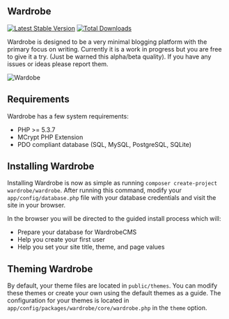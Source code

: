 ## Wardrobe

[![Latest Stable Version](https://poser.pugx.org/wardrobe/wardrobe/version.png)](https://packagist.org/packages/wardrobe/wardrobe) [![Total Downloads](https://poser.pugx.org/wardrobe/wardrobe/d/total.png)](https://packagist.org/packages/wardrobe/wardrobe)

Wardrobe is designed to be a very minimal blogging platform with the primary focus on writing. Currently it is a work in progress but you are free to give it a try. (Just be warned this alpha/beta quality). If you have any issues or ideas please report them.

![Wardobe](http://wardrobecms.com/media/wardrobe-air-large.png)

## Requirements

Wardrobe has a few system requirements:

- PHP >= 5.3.7
- MCrypt PHP Extension
- PDO compliant database (SQL, MySQL, PostgreSQL, SQLite)

## Installing Wardrobe

Installing Wardrobe is now as simple as running `composer create-project wardrobe/wardrobe`.
After running this command, modify your `app/config/database.php` file with your database credentials and visit the site in your browser.

In the browser you will be directed to the guided install process which will:

* Prepare your database for WardrobeCMS
* Help you create your first user
* Help you set your site title, theme, and page values


## Theming Wardrobe

By default, your theme files are located in `public/themes`.
You can modify these themes or create your own using the default themes as a guide.
The configuration for your themes is located in `app/config/packages/wardrobe/core/wardrobe.php` in the `theme` option.
